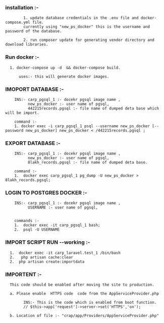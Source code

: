 ###  installation :-
            1. update database credentials in the .env file and docker-compose.yml file.
            currently using "new_ps_docker" this is the username and password of the database.

            2. run composer update for generating vendor directory and download libraries.

###  Run docker :-

      1. docker-compose up -d  && docker-compose build.

          uses:- this will generate docker images.

###  IMOPORT DATABASE :-
        INS:- carp_pgsql_1 :- docekr pgsql image name ,
              new_ps_docker :- user name of pgsql,
              442215records.pgsql :- file name of dumped deta base which will be import.
       
        command :-
        1. docker exec -i carp_pgsql_1 psql --username new_ps_docker [--password new_ps_docker] new_ps_docker < /442215records.pgsql ;

### EXPORT DATABASE :-
        INS:- carp_pgsql_1 :- docekr pgsql image name ,
              new_ps_docker :- user name of pgsql,
              8lakh_records.pgsql :- file name of dumped deta base.

        command :-
        1.  docker exec carp_pgsql_1 pg_dump -U new_ps_docker > 8lakh_records.pgsql; 
            

### LOGIN TO POSTGRES DOCKER :-
        INS:- carp_pgsql_1 :- docekr pgsql image name ,
              USERNAME :- user name of pgsql,


        commands :-
        1.  docker exec -it carp_pgsql_1 bash; 
        2.  psql -U USERNAME

###  IMPORT SCRIPT RUN --working :-

      1.  docker exec -it carp_laravel.test_1 /bin/bash
      2.   php artisan cache:clear
      2.  php artisan create:importdata



### IMPORTENT :-
      This code should be enabled after moving the site to production.

      a. Please enable  HTTPS code  code from the AppServiceProvider.php 

            INS:- This is the code which is enabled from boot function.
            // $this->app['request']->server->set('HTTPS','on');

      b. Location of file :- "crap/app/Providers/AppServiceProvider.php"


